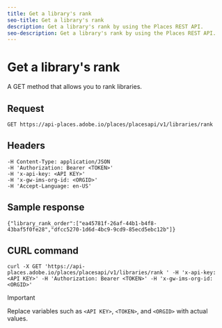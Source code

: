 ```yaml
---
title: Get a library's rank
seo-title: Get a library's rank
description: Get a library's rank by using the Places REST API.
seo-description: Get a library's rank by using the Places REST API.
---
```


# Get a library's rank

 A GET method that allows you to rank libraries.

## Request

`GET https://api-places.adobe.io/places/placesapi/v1/libraries/rank`

## Headers

```
-H Content-Type: application/JSON  
-H 'Authorization: Bearer <TOKEN>'  
-H 'x-api-key: <API KEY>'  
-H 'x-gw-ims-org-id: <ORGID>'  
-H 'Accept-Language: en-US'
```

## Sample response

```
{"library_rank_order":["ea45781f-26af-44b1-b4f8-43baf5f0fe28","dfcc5270-1d6d-4bc9-9cd9-85ecd5ebc12b"]}
```

## CURL command

```
curl -X GET 'https://api-places.adobe.io/places/placesapi/v1/libraries/rank ' -H 'x-api-key: <API KEY>' -H 'Authorization: Bearer <TOKEN>' -H 'x-gw-ims-org-id: <ORGID>'
```

>[!IMPORTANT]
>
>Replace variables such as `<API KEY>`, `<TOKEN>`, and `<ORGID>` with actual values.

